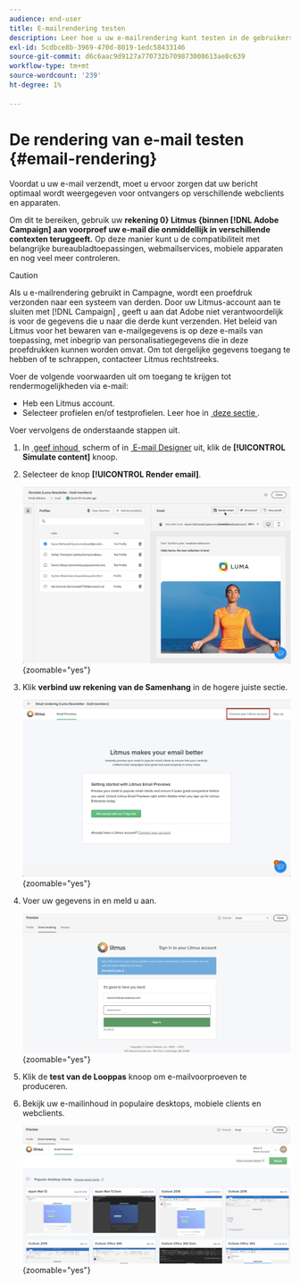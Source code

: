 ```yaml
---
audience: end-user
title: E-mailrendering testen
description: Leer hoe u uw e-mailrendering kunt testen in de gebruikersinterface van het Campagne Web
exl-id: 5cdbce8b-3969-470d-8019-1edc58433146
source-git-commit: d6c6aac9d9127a770732b709873008613ae8c639
workflow-type: tm+mt
source-wordcount: '239'
ht-degree: 1%

---
```


# De rendering van e-mail testen {#email-rendering}

Voordat u uw e-mail verzendt, moet u ervoor zorgen dat uw bericht optimaal wordt weergegeven voor ontvangers op verschillende webclients en apparaten.

Om dit te bereiken, gebruik uw **rekening 0&rbrace; Litmus &lbrace;binnen [!DNL Adobe Campaign] aan voorproef uw e-mail die onmiddellijk in verschillende contexten teruggeeft.** Op deze manier kunt u de compatibiliteit met belangrijke bureaubladtoepassingen, webmailservices, mobiele apparaten en nog veel meer controleren.

>[!CAUTION]
>
>Als u e-mailrendering gebruikt in Campagne, wordt een proefdruk verzonden naar een systeem van derden. Door uw Litmus-account aan te sluiten met [!DNL Campaign] , geeft u aan dat Adobe niet verantwoordelijk is voor de gegevens die u naar die derde kunt verzenden. Het beleid van Litmus voor het bewaren van e-mailgegevens is op deze e-mails van toepassing, met inbegrip van personalisatiegegevens die in deze proefdrukken kunnen worden omvat. Om tot dergelijke gegevens toegang te hebben of te schrappen, contacteer Litmus rechtstreeks.

Voer de volgende voorwaarden uit om toegang te krijgen tot rendermogelijkheden via e-mail:

* Heb een Litmus account.
* Selecteer profielen en/of testprofielen. Leer hoe in [&#x200B; deze sectie &#x200B;](preview-content.md).

Voer vervolgens de onderstaande stappen uit.

1. In [&#x200B; geef inhoud &#x200B;](../email/edit-content.md) scherm of in [&#x200B; E-mail Designer &#x200B;](../email/get-started-email-designer.md) uit, klik de **[!UICONTROL Simulate content]** knoop.

1. Selecteer de knop **[!UICONTROL Render email]**.

   ![&#x200B; Simuleer inhoudsknoop in de e-mailredacteur &#x200B;](assets/simulate-rendering-button.png){zoomable="yes"}

1. Klik **verbind uw rekening van de Samenhang** in de hogere juiste sectie.

   ![&#x200B; de optie van de de rekeningsverbinding van de Leiding in de e-mailteruggevende interface &#x200B;](assets/simulate-rendering-litmus.png){zoomable="yes"}

1. Voer uw gegevens in en meld u aan.

   ![&#x200B; Login van de rekening Litmus scherm &#x200B;](assets/simulate-rendering-credentials.png){zoomable="yes"}

1. Klik de **test van de Looppas** knoop om e-mailvoorproeven te produceren.

1. Bekijk uw e-mailinhoud in populaire desktops, mobiele clients en webclients.

   ![&#x200B; E-mail teruggevende voorproeven over verschillende cliënten &#x200B;](assets/simulate-rendering-previews.png){zoomable="yes"}

<!--
TO CHECK IF user is directed to Litmus or if the email rendering is shown directly in the Campaign UI.

CONTENT ABOVE COPIED FROM AJO

If not redirecting to Litmus:

To test the email rendering, follow these steps:

1. Access the email content creation screen, then click **[!UICONTROL Simulate content]**.

1. Click the **[!UICONTROL Render email]** button.

    The left pane provides various desktop, mobile, and web-based email clients. Select the desired email client to display a preview of your email in the right pane. 

    ![Preview pane showing email rendering across selected clients](assets/render-context.png){zoomable="yes"}

    >[!NOTE]
    >
    >The email clients list provides a sample of the major mail clients. Additional email clients are available from the filter button next to the top search bar.

 -->